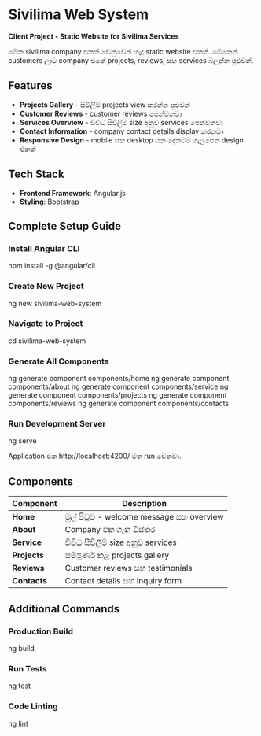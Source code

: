 # Sivilima Web System

**Client Project - Static Website for Sivilima Services**

මේක sivilima company එකක් වෙනුවෙන් හැදූ static website එකක්. මේකෙන් customers ලාට company එකේ projects, reviews, සහ services බලන්න පුළුවන්.

##  Features

- **Projects Gallery** - සිවිලිම් projects view කරන්න පුළුවන්
- **Customer Reviews** - customer reviews පෙන්වනවා
- **Services Overview** - විවිධ සිවිලිම් size අනුව services පෙන්වනවා
- **Contact Information** - company contact details display කරනවා
- **Responsive Design** - mobile සහ desktop යන දෙකටම ගැලපෙන design එකක්

##  Tech Stack

- **Frontend Framework**: Angular.js
- **Styling**: Bootstrap

##  Complete Setup Guide

### Install Angular CLI
npm install -g @angular/cli

### Create New Project
ng new sivilima-web-system

### Navigate to Project
cd sivilima-web-system

### Generate All Components
ng generate component components/home
ng generate component components/about
ng generate component components/service
ng generate component components/projects
ng generate component components/reviews
ng generate component components/contacts

### Run Development Server
ng serve

Application එක http://localhost:4200/ මත run වෙනවා.


##  Components

| Component | Description |
|-----------|-------------|
| **Home** | මුල් පිටුව - welcome message සහ overview |
| **About** | Company එක ගැන විස්තර |
| **Service** | විවිධ සිවිලිම් size අනුව services |
| **Projects** | සම්පූර්ණ කළ projects gallery |
| **Reviews** | Customer reviews සහ testimonials |
| **Contacts** | Contact details සහ inquiry form |

##  Additional Commands

### Production Build
ng build

### Run Tests
ng test

### Code Linting
ng lint


